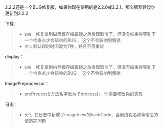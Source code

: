 2.2.2还是一个BUG修复版，如果你现在使用的是2.2.0或2.2.1，那么强烈建议你更新到2.2.2

下载：
>* ``BUG ``. 修复拿到磁盘缓存编辑锁之后发现取消了，但没有结束得等到下一个检查点才会结束的BUG ，这个不会影响到解锁
>* ``优化`` 默认超时时间改为7秒，并且不再重试
     
display：
>* ``BUG ``. 修复拿到内存缓存编辑锁之后发现取消了，但没有结束得等到下一个检查点才会结束的BUG ，这个不会影响到解锁

ImagePreprocessor：
>* prePrecess()方法名字改为了process()，你需要修改你的实现

日志：
>* ``优化``. 在日志中新增了ImageView的hashCode、当前线程名称等信息方便追踪问题 